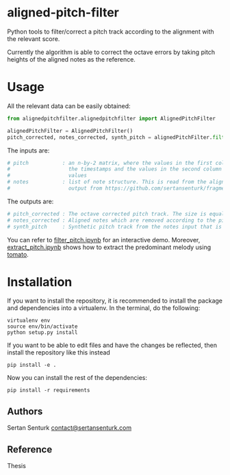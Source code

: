 # aligned-pitch-filter

Python tools to filter/correct a pitch track according to the alignment with the relevant score.

Currently the algorithm is able to correct the octave errors by taking pitch heights of the aligned notes as the reference.

Usage
=======
All the relevant data can be easily obtained:

```python
from alignedpitchfilter.alignedpitchfilter import AlignedPitchFilter

alignedPitchFilter = AlignedPitchFilter()
pitch_corrected, notes_corrected, synth_pitch = alignedPitchFilter.filter(pitch, notes)
```

The inputs are:
```python
# pitch 		  :	an n-by-2 matrix, where the values in the first column are 
#					the timestamps and the values in the second column are frequency 
#					values
# notes			  :	list of note structure. This is read from the alignedNotes.json 
#					output from https://github.com/sertansenturk/fragmentLinker repository 
```

The outputs are:
```python
# pitch_corrected :	The octave corrected pitch track. The size is equal to the size of pitch
# notes_corrected : Aligned notes which are removed according to the pitch filtering (e.g. notes with zero duration)
# synth_pitch	  :	Synthetic pitch track from the notes input that is used for octave correction
```

You can refer to [filter_pitch.ipynb](https://github.com/sertansenturk/alignedpitchfilter/blob/master/filter_pitch.ipynb) for an interactive demo. Moreover, [extract_pitch.ipynb](https://github.com/sertansenturk/alignedpitchfilter/blob/master/extract_pitch.ipynb) shows how to extract the predominant melody using [tomato](https://github.com/sertansenturk/tomato/tree/master/tomato).

Installation
============

If you want to install the repository, it is recommended to install the package and dependencies into a virtualenv. In the terminal, do the following:

    virtualenv env
    source env/bin/activate
    python setup.py install

If you want to be able to edit files and have the changes be reflected, then
install the repository like this instead

    pip install -e .

Now you can install the rest of the dependencies:

    pip install -r requirements

Authors
-------
Sertan Senturk
contact@sertansenturk.com

Reference
-------
Thesis
